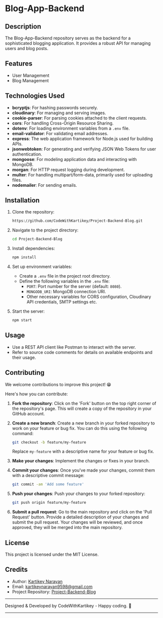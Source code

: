 # Blog-App-Backend

## Description

The Blog-App-Backend repository serves as the backend for a sophisticated blogging application. It provides a robust API for managing users and blog posts.

## Features

- User Management
- Blog Management

## Technologies Used

- **bcryptjs**: For hashing passwords securely.
- **cloudinary**: For managing and serving images.
- **cookie-parser**: For parsing cookies attached to the client requests.
- **cors**: For handling Cross-Origin Resource Sharing.
- **dotenv**: For loading environment variables from a `.env` file.
- **email-validator**: For validating email addresses.
- **express**: The web application framework for Node.js used for building APIs.
- **jsonwebtoken**: For generating and verifying JSON Web Tokens for user authentication.
- **mongoose**: For modeling application data and interacting with MongoDB.
- **morgan**: For HTTP request logging during development.
- **multer**: For handling multipart/form-data, primarily used for uploading files.
- **nodemailer**: For sending emails.

## Installation

1. Clone the repository:

   ```bash
   https://github.com/CodeWithKartikey/Project-Backend-Blog.git
   ```

2. Navigate to the project directory:

   ```bash
   cd Project-Backend-Blog
   ```

3. Install dependencies:

   ```bash
   npm install
   ```

4. Set up environment variables:

   - Create a `.env` file in the project root directory.
   - Define the following variables in the `.env` file:
     - `PORT`: Port number for the server (default: `8080`).
     - `MONGODB_URI`: MongoDB connection URI.
     - Other necessary variables for CORS configuration, Cloudinary API credentials, SMTP settings etc.

5. Start the server:

   ```bash
   npm start
   ```

## Usage

- Use a REST API client like Postman to interact with the server.
- Refer to source code comments for details on available endpoints and their usage.

## Contributing

We welcome contributions to improve this project! 😁

Here's how you can contribute:

1. **Fork the repository**: Click on the 'Fork' button on the top right corner of the repository's page. This will create a copy of the repository in your GitHub account.

2. **Create a new branch**: Create a new branch in your forked repository to work on your feature or bug fix. You can do this using the following command:

   ```bash
   git checkout -b feature/my-feature
   ```

   Replace `my-feature` with a descriptive name for your feature or bug fix.

3. **Make your changes**: Implement the changes or fixes in your branch.

4. **Commit your changes**: Once you've made your changes, commit them with a descriptive commit message:

   ```bash
   git commit -am 'Add some feature'
   ```

5. **Push your changes**: Push your changes to your forked repository:

   ```bash
   git push origin feature/my-feature
   ```

6. **Submit a pull request**: Go to the main repository and click on the 'Pull Request' button. Provide a detailed description of your changes and submit the pull request. Your changes will be reviewed, and once approved, they will be merged into the main repository.

## License

This project is licensed under the MIT License.

## Credits

- Author: [Kartikey Narayan](https://github.com/CodeWithKartikey)
- Email: kartikeynarayan9598@gmail.com
- Project Repository: [Project-Backend-Blog](https://github.com/CodeWithKartikey/Project-Backend-Blog.git)

---

Designed & Developed by CodeWithKartikey - Happy coding. 🚀

---